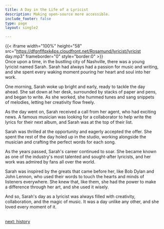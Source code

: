 ```yaml
---
title: A Day in the Life of a Lyricist
description: Making open-source more accessible.
include_footer: false
type: page
layout: single2

---
```


{{< iframe width="100%" height="58" src="https://dfgnflfqxk4ps.cloudfront.net/Rosamund/lyricist/lyricist day.mp3" frameborder="0" style="border:0" >}}<br>
Once upon a time, in the bustling city of Nashville, there was a young lyricist named Sarah. Sarah had always had a passion for music and writing, and she spent every waking moment pouring her heart and soul into her work.

One morning, Sarah woke up bright and early, ready to tackle the day ahead. She sat down at her desk, surrounded by stacks of paper and pens, and began to write. As she worked, she hummed tunes and sang snippets of melodies, letting her creativity flow freely.

As the day went on, Sarah received a call from her agent, who had exciting news. A famous musician was looking for a collaborator to help write the lyrics for their next album, and Sarah was at the top of their list.

Sarah was thrilled at the opportunity and eagerly accepted the offer. She spent the rest of the day holed up in the studio, working alongside the musician and crafting the perfect words for each song.

As the years passed, Sarah's career continued to soar. She became known as one of the industry's most talented and sought-after lyricists, and her work was admired by fans all over the world.

Sarah was inspired by the greats that came before her, like Bob Dylan and John Lennon, who used their words to touch the hearts and minds of listeners everywhere. She knew that, like them, she had the power to make a difference through her art, and she used it wisely.

And so, Sarah's day as a lyricist was always filled with creativity, collaboration, and the magic of music. It was a day unlike any other, and she loved every moment of it.

<br>
<a href="https://insights.workdojos.com/lyricist/history">next: history</a>
<br>
</p>